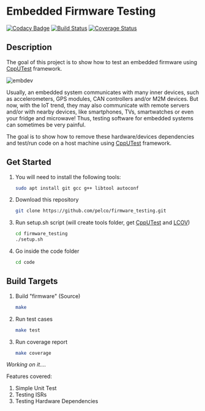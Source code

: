 # Embedded Firmware Testing

[![Codacy Badge](https://api.codacy.com/project/badge/Grade/afe25c5f6f1a4dab8bebad314cf3ce6a)](https://app.codacy.com/project/pelco/firmware_testing/dashboard)
[![Build Status](https://travis-ci.org/pelco/firmware_testing.svg?branch=master)](https://travis-ci.org/pelco/firmware_testing)
[![Coverage Status](https://coveralls.io/repos/github/pelco/firmware_testing/badge.svg?branch=master)](https://coveralls.io/github/pelco/firmware_testing?branch=master)

## Description

The goal of this project is to show how to test an embedded firmware using [CppUTest](https://github.com/cpputest/cpputest) framework.

![embdev](https://github.com/pelco/firmware_testing/blob/master/img/EmbDevice.png)

Usually, an embedded system communicates with many inner devices, such as accelerometers, GPS modules, CAN controllers and/or M2M devices. But now, with the IoT trend, they may also communicate with remote servers and/or with nearby devices, like smartphones, TVs, smartwatches or even your fridge and microwave! Thus, testing software for embedded systems can sometimes be very painful.

The goal is to show how to remove these hardware/devices dependencies and test/run code on a host machine using [CppUTest](https://github.com/cpputest/cpputest) framework.

## Get Started

1.  You will need to install the following tools:
    ```bash
    sudo apt install git gcc g++ libtool autoconf
    ```

2.  Download this repository
    ```bash
    git clone https://github.com/pelco/firmware_testing.git
    ```

3.  Run setup.sh script (will create tools folder, get [CppUTest](https://github.com/cpputest/cpputest) and [LCOV](https://github.com/linux-test-project/lcov))
    ```bash
    cd firmware_testing
    ./setup.sh
    ```
4.  Go inside the code folder
    ```bash
    cd code
    ```

## Build Targets

1.  Build "firmware" (Source)
    ```bash
    make
    ```

2.  Run test cases
    ```bash
    make test
    ```

3.  Run coverage report
    ```bash
    make coverage
    ```

*Working on it....*

Features covered:

1.  Simple Unit Test
2.  Testing ISRs
3.  Testing Hardware Dependencies

